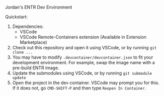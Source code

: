 Jordan's ENTR Dev Environment



Quickstart:

1. Dependencies:
    - VSCode
    - VSCode Remote-Containers extension (Available in Extension Marketplace)
2. Check out this repository and open it using VSCode, or by running `git clone ...`
3. You may have to modify `.devcontainer/devcontainer.json` to fit your development environment. For example, swap the image name with a pre-build ENTR image.
3. Update the submodules using VSCode, or by running `git submodule update`
4. Open the project in the dev container. VSCode may prompt you for this. If it does not, go `CMD-SHIFT-P` and then type `Reopen In Container`.


